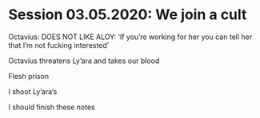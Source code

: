     

# Session 03.05.2020: We join a cult

Octavius: DOES NOT LIKE ALOY: ‘If you’re working for her you can tell her that I’m not fucking interested’

Octavius threatens Ly’ara and takes our blood

Flesh prison

I shoot Ly’ara’s

I should finish these notes